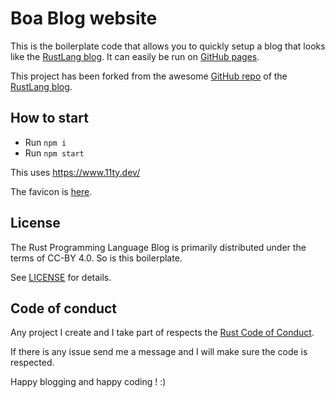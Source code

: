 # Boa Blog website

This is the boilerplate code that allows you to quickly setup a blog that looks like the [RustLang blog].
It can easily be run on [GitHub pages].

This project has been forked from the awesome [GitHub repo] of the [RustLang blog].

[rustlang blog]: https://blog.rust-lang.org/
[github repo]: https://github.com/rust-lang/blog.rust-lang.org
[github pages]: https://pages.github.com/

## How to start

- Run `npm i`
- Run `npm start`

This uses https://www.11ty.dev/

The favicon is [here](favicon.ico).

## License

The Rust Programming Language Blog is primarily distributed under the terms of
CC-BY 4.0.
So is this boilerplate.

See [LICENSE](LICENSE) for details.

## Code of conduct

Any project I create and I take part of respects the [Rust Code of Conduct](CODE_OF_CONDUCT.md).

If there is any issue send me a message and I will make sure the code is respected.

Happy blogging and happy coding ! :)
